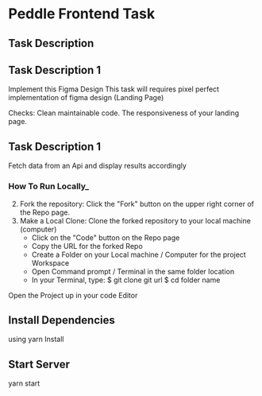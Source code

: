 # **Peddle Frontend Task**

## **Task Description**

## **Task Description 1**

Implement this Figma Design
This task will requires pixel perfect implementation of figma design (Landing Page)

Checks:
Clean maintainable code.
The responsiveness of your landing page.

## **Task Description 1**

Fetch data from an Api and display results accordingly

### **How To Run Locally\_**

2. Fork the repository: Click the "Fork" button on the upper right corner of the Repo page.
3. Make a Local Clone: Clone the forked repository to your local machine (computer)
   - Click on the "Code" button on the Repo page
   - Copy the URL for the forked Repo
   - Create a Folder on your Local machine / Computer for the project Workspace
   - Open Command prompt / Terminal in the same folder location
   - In your Terminal, type:
     $ git clone git url
     $ cd folder name

Open the Project up in your code Editor

## **Install Dependencies**

using
yarn Install

## **Start Server**

yarn start
